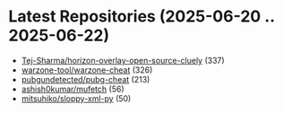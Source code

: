 # Latest Repositories (2025-06-20 .. 2025-06-22)

- [Tej-Sharma/horizon-overlay-open-source-cluely](https://github.com/Tej-Sharma/horizon-overlay-open-source-cluely) (337)
- [warzone-tool/warzone-cheat](https://github.com/warzone-tool/warzone-cheat) (326)
- [pubgundetected/pubg-cheat](https://github.com/pubgundetected/pubg-cheat) (213)
- [ashish0kumar/mufetch](https://github.com/ashish0kumar/mufetch) (56)
- [mitsuhiko/sloppy-xml-py](https://github.com/mitsuhiko/sloppy-xml-py) (50)
